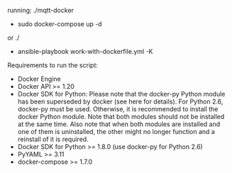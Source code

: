 running: 
./mqtt-docker 
- sudo docker-compose up -d 

or 
./ 
- ansible-playbook work-with-dockerfile.yml -K 

  
Requirements to run the script:
- Docker Engine
- Docker API >= 1.20
- Docker SDK for Python: Please note that the docker-py Python module has been superseded by docker (see here for details). For Python 2.6, docker-py must be used. Otherwise, it is recommended to install the docker Python module. Note that both modules should not be installed at the same time. Also note that when both modules are installed and one of them is uninstalled, the other might no longer function and a reinstall of it is required.
- Docker SDK for Python >= 1.8.0 (use docker-py for Python 2.6)
- PyYAML >= 3.11
- docker-compose >= 1.7.0

